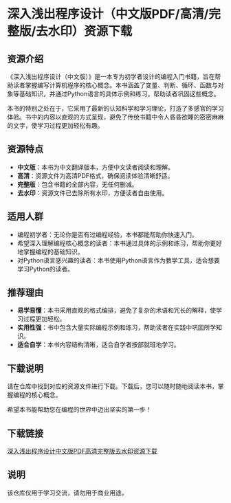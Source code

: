 # 深入浅出程序设计（中文版PDF/高清/完整版/去水印）资源下载

## 资源介绍

《深入浅出程序设计（中文版）》是一本专为初学者设计的编程入门书籍，旨在帮助读者掌握编写计算机程序的核心概念。本书涵盖了变量、判断、循环、函数与对象等基础知识，并通过Python语言的具体示例和练习，帮助读者巩固这些概念。

本书的特别之处在于，它采用了最新的认知科学和学习理论，打造了多感官的学习体验。书中的内容以直观的方式呈现，避免了传统书籍中令人昏昏欲睡的密密麻麻的文字，使学习过程更加轻松有趣。

## 资源特点

- **中文版**：本书为中文翻译版本，方便中文读者阅读和理解。
- **高清**：资源文件为高清PDF格式，确保阅读体验清晰舒适。
- **完整版**：包含书籍的全部内容，无任何删减。
- **去水印**：资源文件已去除所有水印，方便读者自由使用。

## 适用人群

- 编程初学者：无论你是否有过编程经验，本书都能帮助你快速入门。
- 希望深入理解编程核心概念的读者：本书通过具体的示例和练习，帮助你更好地掌握编程的基础知识。
- 对Python语言感兴趣的读者：本书使用Python语言作为教学工具，适合想要学习Python的读者。

## 推荐理由

- **易学易懂**：本书采用直观的格式编排，避免了复杂的术语和冗长的解释，使学习过程更加轻松。
- **实用性强**：书中包含大量实际编程示例和练习，帮助读者在实践中巩固所学知识。
- **适合自学**：本书内容结构清晰，适合自学者按部就班地学习。

## 下载说明

请在仓库中找到对应的资源文件进行下载。下载后，您可以随时随地阅读本书，掌握编程的核心概念。

希望本书能帮助您在编程的世界中迈出坚实的第一步！

## 下载链接
[深入浅出程序设计中文版PDF高清完整版去水印资源下载](https://pan.quark.cn/s/53feabc837c8)

## 说明

该仓库仅用于学习交流，请勿用于商业用途。
